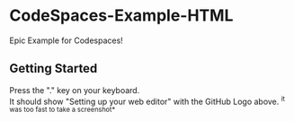 # CodeSpaces-Example-HTML
Epic Example for Codespaces!
## Getting Started
Press the "." key on your keyboard. <br />
It should show "Setting up your web editor" with the GitHub Logo above. <sup>it was too fast to take a screenshot*</sup>
